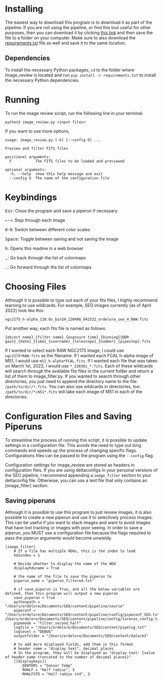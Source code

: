 # Installing
The easiest way to download this program is to download it as part of the
pipeline. If you are not using the pipeline, or find this tool useful for
other purposes, then you can download it by clicking [this link](https://raw.githubusercontent.com/yerkesobservatory/pipeline/dev/utils/image_review/image_review.py) and
then save the file to a folder on your computer. Make sure to also download
the [requirements.txt](https://raw.githubusercontent.com/yerkesobservatory/pipeline/dev/utils/image_review/requirements.txt) file as well and save it to the same location.

## Dependencies
To install the necessary Python packages, `cd` to the folder where image_review
is located and run `pip install -r requirements.txt` to install the necessary
Python dependencies.

# Running
To run the image review script, run the following line in your terminal.
```
python3 image_review.py <input files>
```
If you want to use more options,
```
usage: image_review.py [-h] [--config O] ...

Preview and filter FITS files

positional arguments:
  F           The FITS files to be loaded and previewed

optional arguments:
  -h, --help  show this help message and exit
  --config O  The name of the configuration file
  ```

# Keybindings
<kbd>Esc</kbd>: Close the program and save a piperun if necessary

<kbd>&#8592;</kbd>-<kbd>&#8594;</kbd>: Step through each image

<kbd>0</kbd>-<kbd>9</kbd>: Switch between different color scales

<kbd>Space</kbd>: Toggle between saving and not saving the image

<kbd>h</kbd>: Opens this readme in a web browser

<kbd>,</kbd>: Go back through the list of colormaps

<kbd>.</kbd>: Go forward through the list of colormaps

# Choosing Files
Although it is possible to type out each of your fits files, I highly recommend learning to
use wildcards. For example, SEO images currently (as of April 2022) look like this:
```
ngc2175_h-alpha_128.0s_bin1H_220406_042522_ordelore_seo_4_RAW.fits
```
Put another way, each fits file is named as follows:
```
{object name}_{filter name}_{exposure time}_{binning}{HDR gain}_{date}_{time}_{username}_{telescope}_{number}_{pipestep}.fits
```
If I wanted to select each RAW NGC2175 image, I could use `ngc2175*RAW.fits` as
the filename. If I wanted each FCAL h-alpha image of M51, I would use
`m51_h-alpha*FCAL.fits`. If I wanted each file that was taken on March 1st, 2022,
I would use `*_220301_*.fits`. Each of these wildcards will search through the
available fits files in the current folder and return a list of them to image_filter.py.
If you wanted to search through other directories, you just need to append the directory
name to the file: `/path/to/dir/*.fits`. You can also use wildcards in directories,
too: `/path/to/dir/*/m51*.fits` will take each image of M51 in each of the directories.

# Configuration Files and Saving Piperuns
To streamline the process of running this script, it is possible to update
settings in a configuration file. This avoids the need to type out long commands
and speeds up the process of changing specific flags. Configurations files can be
passed to the program using the `--config` flag.

Configuration settings for image_review are stored as headers in configuration files. If you are using deltaconfigs in your personal versions of the SEO pipeline, I recommend appending a `image_filter` section to your deltaconfig file. Otherwise, you can use a text file that only contains an [image_filter] section.

## Saving piperuns
Although it is possible to use this program to just review images, it is also possible to create a new piperun and use it to selectively process images. This can be useful if you want to stack images and want to avoid images that have lost tracking or images with poor seeing. In order to save a piperun, you MUST use a configuration file because the flags required to pass the piperun arguments would become unwieldy.

```
[image_filter]
    # If a file has multiple HDUs, this is the index to load
    hduindex = 1

    # Decide whether to display the name of the HDU
    displayhduname = True

    # the name of the file to save the piperun to
    piperun_name = "piperun_filtered.txt"

    # if save_piperun is True, and all the below variables are defined, then this program will output a new piperun
    save_piperun = True
    pythonpath = "/Users/ordelore/Documents/SEO/content/pipeline/source"
    pipeconf = "/Users/ordelore/Documents/SEO/content/pipeline/config/pipeconf_SEO.txt /Users/ordelore/Documents/SEO/content/pipeline/config/lorenzo_config.txt"
    pipemode = "filter_second_half"
    logfile = "/Users/ordelore/Documents/SEO/content/pipelog.txt"
    loglevel = "DEBUG"
    outputfolder = "/Users/ordelore/Documents/SEO/content/data/m3"

    # to add more displayed fields, add them in this format
    # header name = "display text", decimal places
    # In the program, they will be displayed as "display text: {value of header name truncated to the number of decimal places}"
    [[displaykeys]]
        DEWTEM1 = "Sensor Temp"
        RHALF = "Half radius", 3
        RHALFSTD = "Half radius std", 3
```